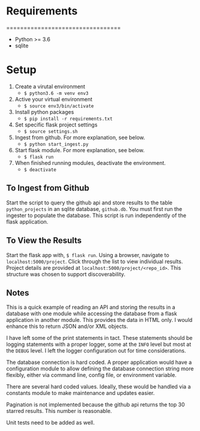 # Requirements
=================================
* Python >= 3.6 
* sqlite

# Setup
1.  Create a virutal environment
    * `$ python3.6 -m venv env3`
2.  Active your virtual environment
    * `$ source env3/bin/activate`
3.  Install python packages
    * `$ pip install -r requirements.txt`
4.  Set specific flask project settings
    * `$ source settings.sh`
5.  Ingest from github.  For more explanation, see below.
    * `$ python start_ingest.py`
6.  Start flask module.  For more explanation, see below.
    * `$ flask run`
7. When finished running modules, deactivate the environment.
    * `$ deactivate`

## To Ingest from Github
Start the script to query the github api and store results to the table
`python_projects` in an sqlite database, `github.db`.  You must first run the
ingester to populate the database.  This script is run independently of the
flask application.

## To View the Results
Start the flask app with, `$ flask run`.  Using a browser, navigate to
`localhost:5000/project`.  Click through the list to view individual results.
Project details are provided at `localhost:5000/project/<repo_id>`.
This structure was chosen to support discoverability.

## Notes
This is a quick example of reading an API and storing the results in a
database with one module while accessing the database from a flask application
in another module.  This provides the data in HTML only.  I would enhance this
to return JSON and/or XML objects.

I have left some of the print statements in tact.  These statements should be
logging statements with a proper logger, some at the `INFO` level but most at
the `DEBUG` level.  I left the logger configuration out for time considerations.

The database connection is hard coded.  A proper application would have a
configuration module to allow defining the database connection string more
flexibly, either via command line, config file, or  environment variable.

There are several hard coded values.  Ideally, these would be handled via a
constants module to make maintenance and updates easier.

Pagination is not implemented because the github api returns the top 30
starred results.  This number is reasonable.

Unit tests need to be added as well.
